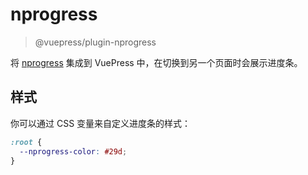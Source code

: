 # nprogress

> @vuepress/plugin-nprogress

将 [nprogress](https://github.com/rstacruz/nprogress) 集成到 VuePress 中，在切换到另一个页面时会展示进度条。

## 样式

你可以通过 CSS 变量来自定义进度条的样式：

```css
:root {
  --nprogress-color: #29d;
}
```
